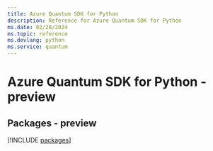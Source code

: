 ```yaml
---
title: Azure Quantum SDK for Python
description: Reference for Azure Quantum SDK for Python
ms.date: 02/28/2024
ms.topic: reference
ms.devlang: python
ms.service: quantum
---
```

# Azure Quantum SDK for Python - preview
## Packages - preview
[!INCLUDE [packages](quantum-index.md)]